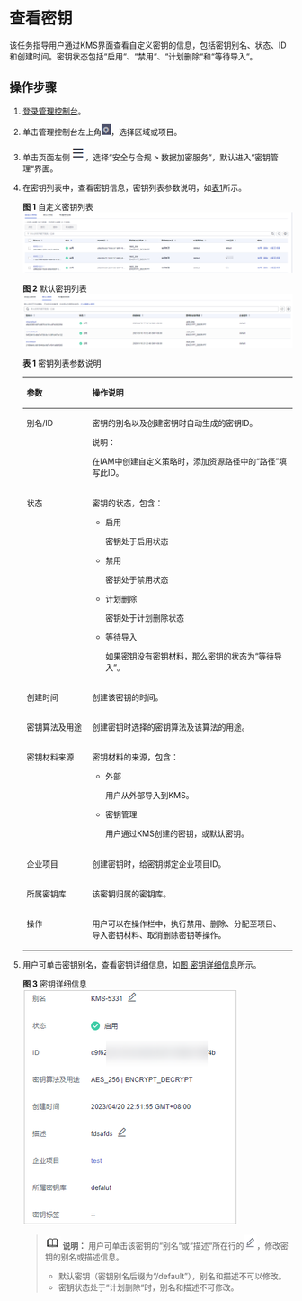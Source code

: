 # 查看密钥<a name="dew_01_0179"></a>

该任务指导用户通过KMS界面查看自定义密钥的信息，包括密钥别名、状态、ID和创建时间。密钥状态包括“启用“、“禁用“、“计划删除“和“等待导入“。

## 操作步骤<a name="section4980422016839"></a>

1.  [登录管理控制台](https://console.huaweicloud.com)。
2.  单击管理控制台左上角![](figures/icon_region.png)，选择区域或项目。
3.  单击页面左侧![](figures/icon-servicelist.png)，选择“安全与合规  \>  数据加密服务“，默认进入“密钥管理“界面。

1.  在密钥列表中，查看密钥信息，密钥列表参数说明，如[表1](#table1011437111712)所示。

    **图 1**  自定义密钥列表<a name="fig311016771714"></a>  
    ![](figures/自定义密钥列表.png "自定义密钥列表")

    **图 2**  默认密钥列表<a name="fig211014711718"></a>  
    ![](figures/默认密钥列表.png "默认密钥列表")

    **表 1**  密钥列表参数说明

    <a name="table1011437111712"></a>
    <table><thead align="left"><tr id="row911119711179"><th class="cellrowborder" valign="top" width="24.23%" id="mcps1.2.3.1.1"><p id="p41114710171"><a name="p41114710171"></a><a name="p41114710171"></a>参数</p>
    </th>
    <th class="cellrowborder" valign="top" width="75.77000000000001%" id="mcps1.2.3.1.2"><p id="p131111673172"><a name="p131111673172"></a><a name="p131111673172"></a>操作说明</p>
    </th>
    </tr>
    </thead>
    <tbody><tr id="row201111175171"><td class="cellrowborder" valign="top" width="24.23%" headers="mcps1.2.3.1.1 "><p id="p2111274179"><a name="p2111274179"></a><a name="p2111274179"></a>别名/ID</p>
    </td>
    <td class="cellrowborder" valign="top" width="75.77000000000001%" headers="mcps1.2.3.1.2 "><p id="p911115701719"><a name="p911115701719"></a><a name="p911115701719"></a>密钥的别名以及创建密钥时自动生成的密钥ID。</p>
    <div class="note" id="note17475161614549"><a name="note17475161614549"></a><a name="note17475161614549"></a><span class="notetitle"> 说明： </span><div class="notebody"><p id="p5475131617543"><a name="p5475131617543"></a><a name="p5475131617543"></a>在IAM中创建自定义策略时，添加资源路径中的<span class="parmname" id="parmname447541625410"><a name="parmname447541625410"></a><a name="parmname447541625410"></a>“路径”</span>填写此ID。</p>
    </div></div>
    </td>
    </tr>
    <tr id="row71128751720"><td class="cellrowborder" valign="top" width="24.23%" headers="mcps1.2.3.1.1 "><p id="p1311117791718"><a name="p1311117791718"></a><a name="p1311117791718"></a>状态</p>
    </td>
    <td class="cellrowborder" valign="top" width="75.77000000000001%" headers="mcps1.2.3.1.2 "><p id="p1911177111712"><a name="p1911177111712"></a><a name="p1911177111712"></a>密钥的状态，包含：</p>
    <a name="ul211217161710"></a><a name="ul211217161710"></a><ul id="ul211217161710"><li>启用<p id="p1711157101711"><a name="p1711157101711"></a><a name="p1711157101711"></a>密钥处于启用状态</p>
    </li><li>禁用<p id="p71119717172"><a name="p71119717172"></a><a name="p71119717172"></a>密钥处于禁用状态</p>
    </li><li>计划删除<p id="p21117717174"><a name="p21117717174"></a><a name="p21117717174"></a>密钥处于计划删除状态</p>
    </li><li>等待导入<p id="p131128711711"><a name="p131128711711"></a><a name="p131128711711"></a>如果密钥没有密钥材料，那么密钥的状态为<span class="parmvalue" id="parmvalue15111107161718"><a name="parmvalue15111107161718"></a><a name="parmvalue15111107161718"></a>“等待导入”</span>。</p>
    </li></ul>
    </td>
    </tr>
    <tr id="row15113674173"><td class="cellrowborder" valign="top" width="24.23%" headers="mcps1.2.3.1.1 "><p id="p211317721710"><a name="p211317721710"></a><a name="p211317721710"></a>创建时间</p>
    </td>
    <td class="cellrowborder" valign="top" width="75.77000000000001%" headers="mcps1.2.3.1.2 "><p id="p11135720178"><a name="p11135720178"></a><a name="p11135720178"></a>创建该密钥的时间。</p>
    </td>
    </tr>
    <tr id="row142731116217"><td class="cellrowborder" valign="top" width="24.23%" headers="mcps1.2.3.1.1 "><p id="p202748164120"><a name="p202748164120"></a><a name="p202748164120"></a>密钥算法及用途</p>
    </td>
    <td class="cellrowborder" valign="top" width="75.77000000000001%" headers="mcps1.2.3.1.2 "><p id="p2027419168119"><a name="p2027419168119"></a><a name="p2027419168119"></a>创建密钥时选择的密钥算法及该算法的用途。</p>
    </td>
    </tr>
    <tr id="row1611337181711"><td class="cellrowborder" valign="top" width="24.23%" headers="mcps1.2.3.1.1 "><p id="p111132731716"><a name="p111132731716"></a><a name="p111132731716"></a><span id="ph9113157121715"><a name="ph9113157121715"></a><a name="ph9113157121715"></a>密钥</span>材料<span id="ph181131370175"><a name="ph181131370175"></a><a name="ph181131370175"></a>来源</span></p>
    </td>
    <td class="cellrowborder" valign="top" width="75.77000000000001%" headers="mcps1.2.3.1.2 "><p id="p141139711718"><a name="p141139711718"></a><a name="p141139711718"></a><span id="ph131132791718"><a name="ph131132791718"></a><a name="ph131132791718"></a>密钥</span>材料<span id="ph611317791717"><a name="ph611317791717"></a><a name="ph611317791717"></a>的来源，包含：</span></p>
    <a name="ul1111315716177"></a><a name="ul1111315716177"></a><ul id="ul1111315716177"><li>外部<p id="p131138721712"><a name="p131138721712"></a><a name="p131138721712"></a>用户从外部导入到KMS。</p>
    </li><li>密钥管理<p id="p141132072175"><a name="p141132072175"></a><a name="p141132072175"></a>用户通过KMS创建的密钥，或默认密钥。</p>
    </li></ul>
    </td>
    </tr>
    <tr id="row16114157121711"><td class="cellrowborder" valign="top" width="24.23%" headers="mcps1.2.3.1.1 "><p id="p4113167141717"><a name="p4113167141717"></a><a name="p4113167141717"></a>企业项目</p>
    </td>
    <td class="cellrowborder" valign="top" width="75.77000000000001%" headers="mcps1.2.3.1.2 "><p id="p171136712177"><a name="p171136712177"></a><a name="p171136712177"></a>创建密钥时，给密钥绑定企业项目ID。</p>
    </td>
    </tr>
    <tr id="row1395914167293"><td class="cellrowborder" valign="top" width="24.23%" headers="mcps1.2.3.1.1 "><p id="p795941614292"><a name="p795941614292"></a><a name="p795941614292"></a>所属密钥库</p>
    </td>
    <td class="cellrowborder" valign="top" width="75.77000000000001%" headers="mcps1.2.3.1.2 "><p id="p16959121662913"><a name="p16959121662913"></a><a name="p16959121662913"></a>该密钥归属的密钥库。</p>
    </td>
    </tr>
    <tr id="row1211487121717"><td class="cellrowborder" valign="top" width="24.23%" headers="mcps1.2.3.1.1 "><p id="p111427191717"><a name="p111427191717"></a><a name="p111427191717"></a>操作</p>
    </td>
    <td class="cellrowborder" valign="top" width="75.77000000000001%" headers="mcps1.2.3.1.2 "><p id="p31141712171"><a name="p31141712171"></a><a name="p31141712171"></a>用户可以在操作栏中，执行禁用、删除、分配至项目、导入密钥材料、取消删除密钥等操作。</p>
    </td>
    </tr>
    </tbody>
    </table>

2.  用户可单击密钥别名，查看密钥详细信息，如[图 密钥详细信息](#fig14725810113147)所示。

    **图 3**  密钥详细信息<a name="fig14725810113147"></a>  
    ![](figures/密钥详细信息.png "密钥详细信息")

    >![](public_sys-resources/icon-note.gif) **说明：** 
    >用户可单击该密钥的“别名“或“描述“所在行的![](figures/incon_edit_dew.png)，修改密钥的别名或描述信息。
    >-   默认密钥（密钥别名后缀为“/default”），别名和描述不可以修改。
    >-   密钥状态处于“计划删除“时，别名和描述不可修改。

